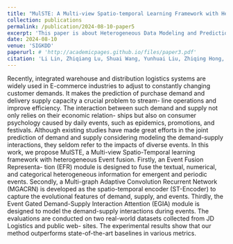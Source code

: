 ```yaml
---
title: "MulSTE: A Multi-view Spatio-temporal Learning Framework with Heterogeneous Event Fusion for Demand-supply Prediction"
collection: publications
permalink: /publication/2024-08-10-paper5
excerpt: 'This paper is about Heterogeneous Data Modeling and Prediction.'
date: 2024-08-10
venue: 'SIGKDD'
paperurl: # 'http://academicpages.github.io/files/paper3.pdf'
citation: 'Li Lin, Zhiqiang Lu, Shuai Wang, Yunhuai Liu, Zhiqing Hong, Haotian Wang, and Shuai Wang. 2024. MulSTE: A Multi-view Spatio-temporal Learning Framework with Heterogeneous Event Fusion for Demand-supply Prediction. In Proceedings of the 30th ACM SIGKDD Conference on Knowledge Discovery and Data Mining (KDD ’24), August 25–29, 2024, Barcelona, Spain. ACM, New York, NY, USA, 12 pages. https://doi.org/10.1145/3637528.3672030'
---
```


Recently, integrated warehouse and distribution logistics systems are widely used in E-commerce industries to adjust to constantly changing customer demands. It makes the prediction of purchase demand and delivery supply capacity a crucial problem to stream- line operations and improve efficiency. The interaction between such demand and supply not only relies on their economic relation- ships but also on consumer psychology caused by daily events, such as epidemics, promotions, and festivals. Although existing studies have made great efforts in the joint prediction of demand and supply considering modeling the demand-supply interactions, they seldom refer to the impacts of diverse events. In this work, we propose MulSTE, a Multi-view Spatio-Temporal learning framework with heterogeneous Event fusion. Firstly, an Event Fusion Representa- tion (EFR) module is designed to fuse the textual, numerical, and categorical heterogeneous information for emergent and periodic events. Secondly, a Multi-graph Adaptive Convolution Recurrent Network (MGACRN) is developed as the spatio-temporal encoder (ST-Encoder) to capture the evolutional features of demand, supply, and events. Thirdly, the Event Gated Demand-Supply Interaction Attention (EGIA) module is designed to model the demand-supply interactions during events. The evaluations are conducted on two real-world datasets collected from JD Logistics and public web- sites. The experimental results show that our method outperforms state-of-the-art baselines in various metrics.